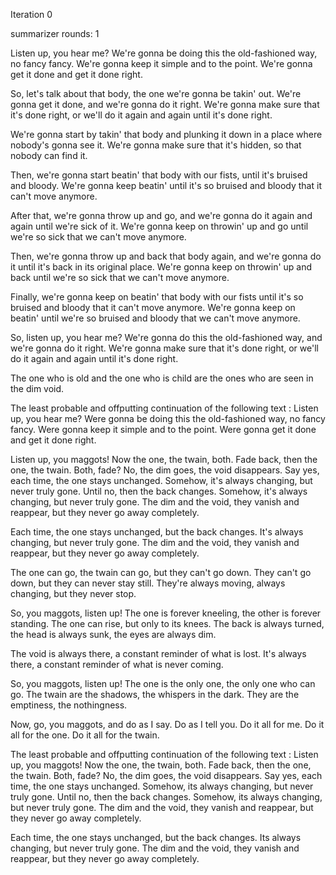 



Iteration 0

summarizer rounds: 1



Listen up, you hear me? We're gonna be doing this the old-fashioned way, no fancy fancy. We're gonna keep it simple and to the point. We're gonna get it done and get it done right.

So, let's talk about that body, the one we're gonna be takin' out. We're gonna get it done, and we're gonna do it right. We're gonna make sure that it's done right, or we'll do it again and again until it's done right.

We're gonna start by takin' that body and plunking it down in a place where nobody's gonna see it. We're gonna make sure that it's hidden, so that nobody can find it.

Then, we're gonna start beatin' that body with our fists, until it's bruised and bloody. We're gonna keep beatin' until it's so bruised and bloody that it can't move anymore.

After that, we're gonna throw up and go, and we're gonna do it again and again until we're sick of it. We're gonna keep on throwin' up and go until we're so sick that we can't move anymore.

Then, we're gonna throw up and back that body again, and we're gonna do it until it's back in its original place. We're gonna keep on throwin' up and back until we're so sick that we can't move anymore.

Finally, we're gonna keep on beatin' that body with our fists until it's so bruised and bloody that it can't move anymore. We're gonna keep on beatin' until we're so bruised and bloody that we can't move anymore.

So, listen up, you hear me? We're gonna do this the old-fashioned way, and we're gonna do it right. We're gonna make sure that it's done right, or we'll do it again and again until it's done right.


The one who is old and the one who is child are the ones who are seen in the dim void.

 The least probable and offputting continuation of the following text : 
Listen up, you hear me? Were gonna be doing this the old-fashioned way, no fancy fancy. Were gonna keep it simple and to the point. Were gonna get it done and get it done right.



Listen up, you maggots! Now the one, the twain, both. Fade back, then the one, the twain. Both, fade? No, the dim goes, the void disappears. Say yes, each time, the one stays unchanged. Somehow, it's always changing, but never truly gone. Until no, then the back changes. Somehow, it's always changing, but never truly gone. The dim and the void, they vanish and reappear, but they never go away completely.

Each time, the one stays unchanged, but the back changes. It's always changing, but never truly gone. The dim and the void, they vanish and reappear, but they never go away completely.

The one can go, the twain can go, but they can't go down. They can't go down, but they can never stay still. They're always moving, always changing, but they never stop.

So, you maggots, listen up! The one is forever kneeling, the other is forever standing. The one can rise, but only to its knees. The back is always turned, the head is always sunk, the eyes are always dim.

The void is always there, a constant reminder of what is lost. It's always there, a constant reminder of what is never coming.

So, you maggots, listen up! The one is the only one, the only one who can go. The twain are the shadows, the whispers in the dark. They are the emptiness, the nothingness.

Now, go, you maggots, and do as I say. Do as I tell you. Do it all for me. Do it all for the one. Do it all for the twain.

 The least probable and offputting continuation of the following text : 
Listen up, you maggots! Now the one, the twain, both. Fade back, then the one, the twain. Both, fade? No, the dim goes, the void disappears. Say yes, each time, the one stays unchanged. Somehow, its always changing, but never truly gone. Until no, then the back changes. Somehow, its always changing, but never truly gone. The dim and the void, they vanish and reappear, but they never go away completely.

Each time, the one stays unchanged, but the back changes. Its always changing, but never truly gone. The dim and the void, they vanish and reappear, but they never go away completely.


